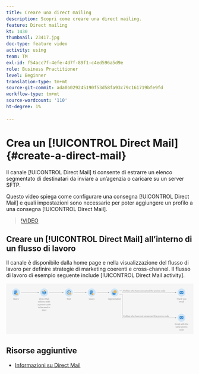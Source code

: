 ```yaml
---
title: Creare una direct mailing
description: Scopri come creare una direct mailing.
feature: Direct mailing
kt: 1430
thumbnail: 23417.jpg
doc-type: feature video
activity: using
team: TM
exl-id: f54acc7f-4efe-4d7f-89f1-c4ed596a5d9e
role: Business Practitioner
level: Beginner
translation-type: tm+mt
source-git-commit: ada0b029245190f53d58fa93c79c161719bfe9fd
workflow-type: tm+mt
source-wordcount: '110'
ht-degree: 1%

---
```


# Crea un [!UICONTROL Direct Mail] {#create-a-direct-mail}

Il canale [!UICONTROL Direct Mail] ti consente di estrarre un elenco segmentato di destinatari da inviare a un’agenzia o caricare su un server SFTP.

Questo video spiega come configurare una consegna [!UICONTROL Direct Mail] e quali impostazioni sono necessarie per poter aggiungere un profilo a una consegna [!UICONTROL Direct Mail].

>[!VIDEO](https://video.tv.adobe.com/v/23417?quality=12)

## Creare un [!UICONTROL Direct Mail] all’interno di un flusso di lavoro

Il canale è disponibile dalla home page e nella visualizzazione del flusso di lavoro per definire strategie di marketing coerenti e cross-channel. Il flusso di lavoro di esempio seguente include [!UICONTROL Direct Mail activity].

![Immagine del flusso di lavoro](/help/assets/direct_mail_examplewf.png)

## Risorse aggiuntive

* [Informazioni su Direct Mail](https://docs.adobe.com/content/help/en/campaign-standard/using/communication-channels/direct-mail/about-direct-mail.html)

